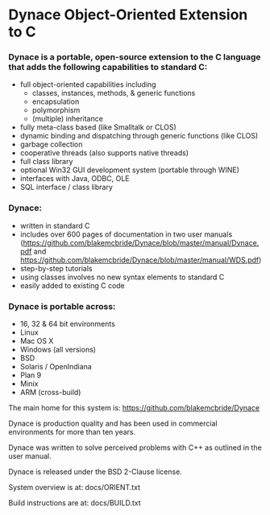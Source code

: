
Dynace Object-Oriented Extension to C
===============================

### Dynace is a portable, open-source extension to the C language that adds the following capabilities to standard C:

* full object-oriented capabilities including
  * classes, instances, methods, & generic functions
  * encapsulation
  * polymorphism
  * (multiple) inheritance
* fully meta-class based (like Smalltalk or CLOS)
* dynamic binding and dispatching through generic functions (like CLOS)
* garbage collection
* cooperative threads (also supports native threads)
* full class library
* optional Win32 GUI development system (portable through WINE)
* interfaces with Java, ODBC, OLE
* SQL interface / class library

### Dynace:

* written in standard C
* includes over 600 pages of documentation in two user manuals (https://github.com/blakemcbride/Dynace/blob/master/manual/Dynace.pdf and https://github.com/blakemcbride/Dynace/blob/master/manual/WDS.pdf)
* step-by-step tutorials
* using classes involves no new syntax elements to standard C
* easily added to existing C code

### Dynace is portable across:

* 16, 32 & 64 bit environments
* Linux
* Mac OS X
* Windows (all versions)
* BSD
* Solaris / OpenIndiana
* Plan 9
* Minix
* ARM (cross-build)

The main home for this system is:  https://github.com/blakemcbride/Dynace

Dynace is production quality and has been used in commercial environments for more than ten years.

Dynace was written to solve perceived problems with C++ as outlined in the user manual.

Dynace is released under the BSD 2-Clause license.

System overview is at:  docs/ORIENT.txt

Build instructions are at:  docs/BUILD.txt


